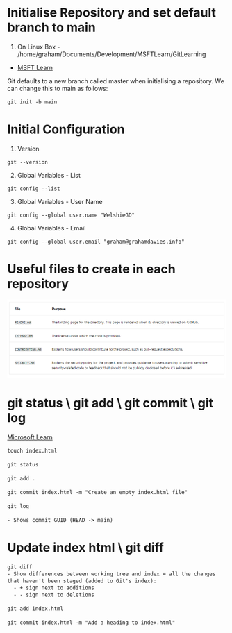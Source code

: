 # Initialise Repository and set default branch to main

1. On Linux Box - /home/graham/Documents/Development/MSFTLearn/GitLearning
- [MSFT Learn](https://learn.microsoft.com/en-gb/training/modules/intro-to-git/)

Git defaults to a new branch called master when initialising a repository. We can change this to main as follows:

```
git init -b main
```

# Initial Configuration

1. Version
```
git --version
```

2. Global Variables - List

```
git config --list
```

3. Global Variables - User Name
```
git config --global user.name "WelshieGD"
```

4. Global Variables - Email
```
git config --global user.email "graham@grahamdavies.info"
```

# Useful files to create in each repository

![](https://github.com/WelshieGD/terraform-learnings/blob/main/Git/Images/Files.png)

# git status \ git add \ git commit \ git log
[Microsoft Learn](https://learn.microsoft.com/en-us/training/modules/create-git-project/2-exercise-start-project)

```
touch index.html

git status

git add .

git commit index.html -m "Create an empty index.html file"

git log

- Shows commit GUID (HEAD -> main)

```

# Update index html \ git diff

```
git diff
- Show differences between working tree and index = all the changes that haven't been staged (added to Git's index):
  - + sign next to additions
  - - sign next to deletions

git add index.html

git commit index.html -m "Add a heading to index.html"




